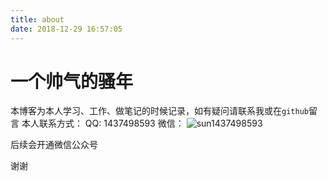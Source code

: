 ```yaml
---
title: about
date: 2018-12-29 16:57:05
---
```

# 一个帅气的骚年

本博客为本人学习、工作、做笔记的时候记录，如有疑问请联系我或在`github`留言
本人联系方式： 
QQ: 1437498593
微信：
![sun1437498593](https://sunchang.oss-cn-beijing.aliyuncs.com/image/%E5%BE%AE%E4%BF%A1%E5%9B%BE%E7%89%87_20180808140409.jpg)

后续会开通微信公众号


谢谢

